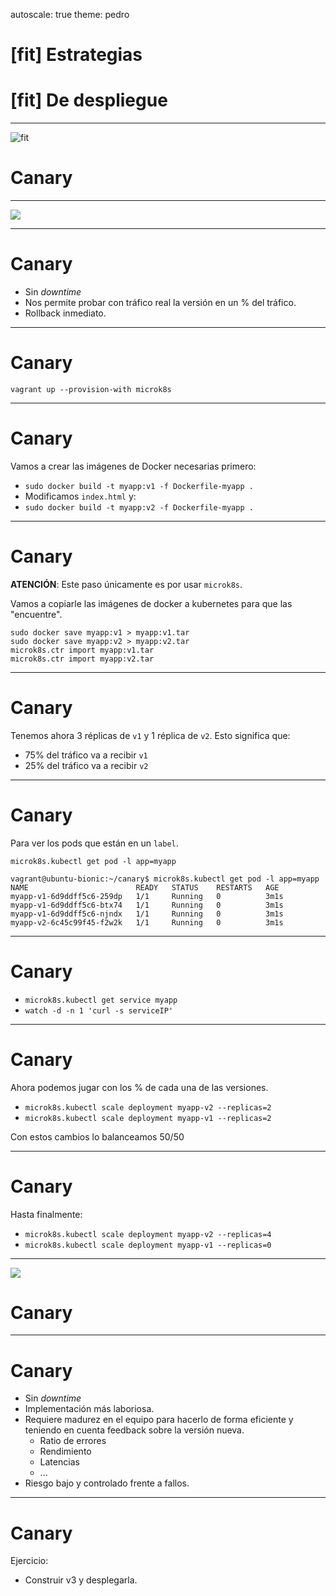 autoscale: true
theme: pedro
# [fit] Estrategias
# [fit] De despliegue
---
![fit](https://media1.tenor.com/images/6c558a6366d2967e6de4ad294c3c4b7f/tenor.gif)
# Canary

---
![](https://www.tigera.io/wp-content/uploads/2018/12/canary-deployment-74d9ceb259a7b87beb0b5fc3af0e3788-e9535-1.png)

---
# Canary

- Sin _downtime_
- Nos permite probar con tráfico real la versión en un % del tráfico.
- Rollback inmediato.

---
# Canary

`vagrant up --provision-with microk8s`

---
# Canary

Vamos a crear las imágenes de Docker necesarias primero:

- `sudo docker build -t myapp:v1 -f Dockerfile-myapp .`
- Modificamos `index.html` y:
- `sudo docker build -t myapp:v2 -f Dockerfile-myapp .`

---
# Canary

**ATENCIÓN**: Este paso únicamente es por usar `microk8s`.

Vamos a copiarle las imágenes de docker a kubernetes para que las "encuentre".

```
sudo docker save myapp:v1 > myapp:v1.tar
sudo docker save myapp:v2 > myapp:v2.tar
microk8s.ctr import myapp:v1.tar
microk8s.ctr import myapp:v2.tar
```

---
# Canary

Tenemos ahora 3 réplicas de `v1` y 1 réplica de `v2`. Esto significa que:
- 75% del tráfico va a recibir `v1`
- 25% del tráfico va a recibir `v2`

---
# Canary

Para ver los pods que están en un `label`.

`microk8s.kubectl get pod -l app=myapp`

```
vagrant@ubuntu-bionic:~/canary$ microk8s.kubectl get pod -l app=myapp
NAME                        READY   STATUS    RESTARTS   AGE
myapp-v1-6d9ddff5c6-259dp   1/1     Running   0          3m1s
myapp-v1-6d9ddff5c6-btx74   1/1     Running   0          3m1s
myapp-v1-6d9ddff5c6-njndx   1/1     Running   0          3m1s
myapp-v2-6c45c99f45-f2w2k   1/1     Running   0          3m1s
```

---
# Canary
- `microk8s.kubectl get service myapp`
- `watch -d -n 1 'curl -s serviceIP'`

---
# Canary

Ahora podemos jugar con los % de cada una de las versiones.

- `microk8s.kubectl scale deployment myapp-v2 --replicas=2`
- `microk8s.kubectl scale deployment myapp-v1 --replicas=2`

Con estos cambios lo balanceamos 50/50

---
# Canary

Hasta finalmente:

- `microk8s.kubectl scale deployment myapp-v2 --replicas=4`
- `microk8s.kubectl scale deployment myapp-v1 --replicas=0`

---
![](https://imagenes.20minutos.es/files/image_656_370/uploads/imagenes/2019/05/21/957237.jpg)
# Canary

---
# Canary
- Sin _downtime_
- Implementación más laboriosa.
- Requiere madurez en el equipo para hacerlo de forma eficiente y teniendo en cuenta feedback sobre la versión nueva.
    - Ratio de errores
    - Rendimiento
    - Latencias
    - ...
- Riesgo bajo y controlado frente a fallos.

---
# Canary

Ejercicio:

- Construir v3 y desplegarla.
